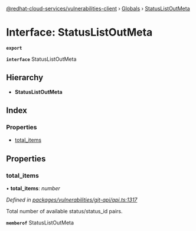 [@redhat-cloud-services/vulnerabilities-client](../README.md) › [Globals](../globals.md) › [StatusListOutMeta](statuslistoutmeta.md)

# Interface: StatusListOutMeta

**`export`** 

**`interface`** StatusListOutMeta

## Hierarchy

* **StatusListOutMeta**

## Index

### Properties

* [total_items](statuslistoutmeta.md#total_items)

## Properties

###  total_items

• **total_items**: *number*

*Defined in [packages/vulnerabilities/git-api/api.ts:1317](https://github.com/RedHatInsights/javascript-clients/blob/master/packages/vulnerabilities/git-api/api.ts#L1317)*

Total number of available status/status_id pairs.

**`memberof`** StatusListOutMeta
